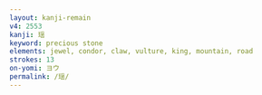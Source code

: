 ```yaml
---
layout: kanji-remain
v4: 2553
kanji: 瑶
keyword: precious stone
elements: jewel, condor, claw, vulture, king, mountain, road
strokes: 13
on-yomi: ヨウ
permalink: /瑶/
---
```






